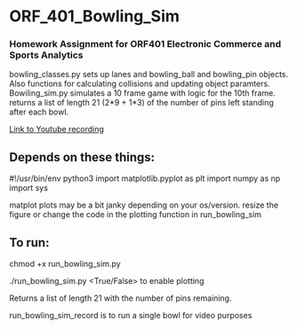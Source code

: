 # ORF_401_Bowling_Sim
### Homework Assignment for ORF401 Electronic Commerce and Sports Analytics

bowling_classes.py sets up lanes and bowling_ball and bowling_pin objects. Also functions for calculating collisions and updating object paramters. Bowiling_sim.py simulates a 10 frame game with logic for the 10th frame. returns a list of length 21 (2\*9 + 1\*3) of the number of pins left standing after each bowl.

[Link to Youtube recording](https://youtu.be/KoEgaf3bGPA)

## Depends on these things:
#!/usr/bin/env python3
import matplotlib.pyplot as plt
import numpy as np
import sys

matplot plots may be a bit janky depending on your os/version. resize the figure or change the code in the plotting function in run_bowling_sim

## To run:

chmod +x run_bowling_sim.py

./run_bowling_sim.py <True/False> to enable plotting

Returns a list of length 21 with the number of pins remaining.

run_bowling_sim_record is to run a single bowl for video purposes
